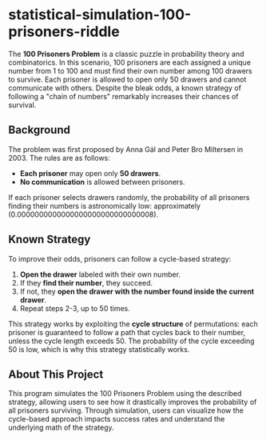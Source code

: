 # statistical-simulation-100-prisoners-riddle

The **100 Prisoners Problem** is a classic puzzle in probability theory and combinatorics. In this scenario, 100 prisoners are each assigned a unique number from 1 to 100 and must find their own number among 100 drawers to survive. Each prisoner is allowed to open only 50 drawers and cannot communicate with others. Despite the bleak odds, a known strategy of following a "chain of numbers" remarkably increases their chances of survival.

## Background

The problem was first proposed by Anna Gál and Peter Bro Miltersen in 2003. The rules are as follows:
- **Each prisoner** may open only **50 drawers**.
- **No communication** is allowed between prisoners.

If each prisoner selects drawers randomly, the probability of all prisoners finding their numbers is astronomically low: approximately \(0.0000000000000000000000000000008\).

## Known Strategy

To improve their odds, prisoners can follow a cycle-based strategy:
1. **Open the drawer** labeled with their own number.
2. If they **find their number**, they succeed.
3. If not, they **open the drawer with the number found inside the current drawer**.
4. Repeat steps 2-3, up to 50 times.

This strategy works by exploiting the **cycle structure** of permutations: each prisoner is guaranteed to follow a path that cycles back to their number, unless the cycle length exceeds 50. The probability of the cycle exceeding 50 is low, which is why this strategy statistically works.

## About This Project

This program simulates the 100 Prisoners Problem using the described strategy, allowing users to see how it drastically improves the probability of all prisoners surviving. Through simulation, users can visualize how the cycle-based approach impacts success rates and understand the underlying math of the strategy.
